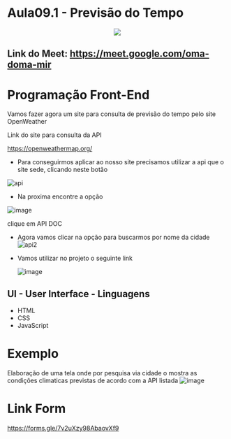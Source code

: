 # Aula09.1 -  Previsão do Tempo
<div align = "center">
<img src="https://github.com/user-attachments/assets/4e26f7a9-98c3-4f15-92e0-363d1c2499d5">
</div> 


## Link do Meet: https://meet.google.com/oma-doma-mir

# Programação Front-End
Vamos fazer agora um site para consulta de previsão do tempo pelo site OpenWeather

Link do site para consulta da API

https://openweathermap.org/

 - Para conseguirmos aplicar ao nosso site precisamos utilizar a api que o site sede, clicando neste botão

![api](https://github.com/user-attachments/assets/d0ecefb9-5f80-4e39-89fa-6d84c3ff7196)


 - Na proxima encontre a opção 

![image](https://github.com/user-attachments/assets/98213300-d617-4331-b643-b4f6b1670ac2)

clique em API DOC


 - Agora vamos clicar na opção para buscarmos por nome da cidade
![api2](https://github.com/user-attachments/assets/147156b2-bf72-4337-b917-ff2482cfda54)


 - Vamos utilizar no projeto o seguinte link

   ![image](https://github.com/user-attachments/assets/d12e720f-e075-480f-af3a-6430ee3217d0)




## UI - User Interface - Linguagens
- HTML
- CSS
- JavaScript




# Exemplo
Elaboração de uma tela onde por pesquisa via cidade o mostra as condições climaticas previstas de acordo com a API listada
![image](https://github.com/wellifabio/senai2024/assets/156427878/0d7eba57-187f-4b2c-96ae-4db0725fab30)


# Link Form

https://forms.gle/7v2uXzy98AbaovXf9
